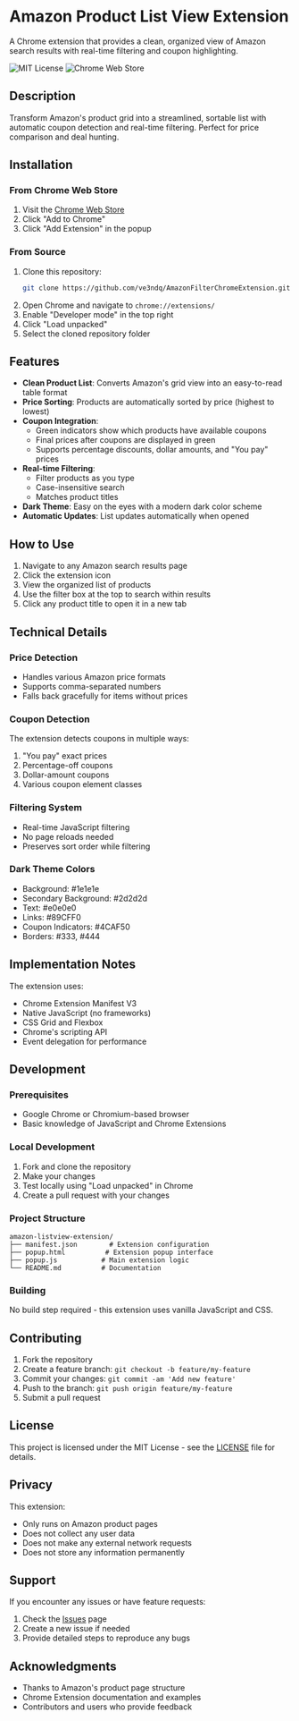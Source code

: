 # Amazon Product List View Extension

A Chrome extension that provides a clean, organized view of Amazon search results with real-time filtering and coupon highlighting.

![MIT License](https://img.shields.io/badge/License-MIT-green.svg)
![Chrome Web Store](https://img.shields.io/badge/Platform-Chrome-yellow.svg)

## Description

Transform Amazon's product grid into a streamlined, sortable list with automatic coupon detection and real-time filtering. Perfect for price comparison and deal hunting.

## Installation

### From Chrome Web Store
1. Visit the [Chrome Web Store](your_web_store_link_here)
2. Click "Add to Chrome"
3. Click "Add Extension" in the popup

### From Source
1. Clone this repository:
   ```bash
   git clone https://github.com/ve3ndq/AmazonFilterChromeExtension.git
   ```
2. Open Chrome and navigate to `chrome://extensions/`
3. Enable "Developer mode" in the top right
4. Click "Load unpacked"
5. Select the cloned repository folder

## Features

- **Clean Product List**: Converts Amazon's grid view into an easy-to-read table format
- **Price Sorting**: Products are automatically sorted by price (highest to lowest)
- **Coupon Integration**: 
  - Green indicators show which products have available coupons
  - Final prices after coupons are displayed in green
  - Supports percentage discounts, dollar amounts, and "You pay" prices
- **Real-time Filtering**: 
  - Filter products as you type
  - Case-insensitive search
  - Matches product titles
- **Dark Theme**: Easy on the eyes with a modern dark color scheme
- **Automatic Updates**: List updates automatically when opened

## How to Use

1. Navigate to any Amazon search results page
2. Click the extension icon
3. View the organized list of products
4. Use the filter box at the top to search within results
5. Click any product title to open it in a new tab

## Technical Details

### Price Detection
- Handles various Amazon price formats
- Supports comma-separated numbers
- Falls back gracefully for items without prices

### Coupon Detection
The extension detects coupons in multiple ways:
1. "You pay" exact prices
2. Percentage-off coupons
3. Dollar-amount coupons
4. Various coupon element classes

### Filtering System
- Real-time JavaScript filtering
- No page reloads needed
- Preserves sort order while filtering

### Dark Theme Colors
- Background: #1e1e1e
- Secondary Background: #2d2d2d
- Text: #e0e0e0
- Links: #89CFF0
- Coupon Indicators: #4CAF50
- Borders: #333, #444

## Implementation Notes

The extension uses:
- Chrome Extension Manifest V3
- Native JavaScript (no frameworks)
- CSS Grid and Flexbox
- Chrome's scripting API
- Event delegation for performance

## Development

### Prerequisites
- Google Chrome or Chromium-based browser
- Basic knowledge of JavaScript and Chrome Extensions

### Local Development
1. Fork and clone the repository
2. Make your changes
3. Test locally using "Load unpacked" in Chrome
4. Create a pull request with your changes

### Project Structure
```
amazon-listview-extension/
├── manifest.json        # Extension configuration
├── popup.html          # Extension popup interface
├── popup.js           # Main extension logic
└── README.md          # Documentation
```

### Building
No build step required - this extension uses vanilla JavaScript and CSS.

## Contributing

1. Fork the repository
2. Create a feature branch: `git checkout -b feature/my-feature`
3. Commit your changes: `git commit -am 'Add new feature'`
4. Push to the branch: `git push origin feature/my-feature`
5. Submit a pull request

## License

This project is licensed under the MIT License - see the [LICENSE](LICENSE) file for details.

## Privacy

This extension:
- Only runs on Amazon product pages
- Does not collect any user data
- Does not make any external network requests
- Does not store any information permanently

## Support

If you encounter any issues or have feature requests:
1. Check the [Issues](https://github.com/ve3ndq/AmazonFilterChromeExtension/issues) page
2. Create a new issue if needed
3. Provide detailed steps to reproduce any bugs

## Acknowledgments

- Thanks to Amazon's product page structure
- Chrome Extension documentation and examples
- Contributors and users who provide feedback

